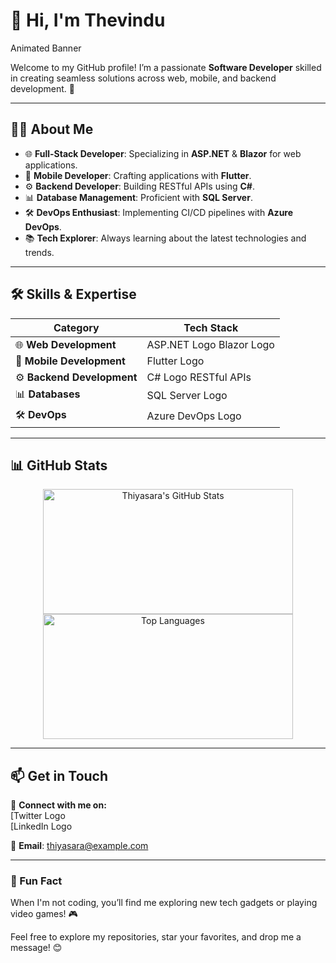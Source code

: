 

# 👋 Hi, I'm **Thevindu**  
Animated Banner  

Welcome to my GitHub profile! I’m a passionate **Software Developer** skilled in creating seamless solutions across web, mobile, and backend development. 🚀  

---

## 🧑‍💻 **About Me**  

- 🌐 **Full-Stack Developer**: Specializing in **ASP.NET** & **Blazor** for web applications.  
- 📱 **Mobile Developer**: Crafting applications with **Flutter**.  
- ⚙️ **Backend Developer**: Building RESTful APIs using **C#**.  
- 📊 **Database Management**: Proficient with **SQL Server**.  
- 🛠️ **DevOps Enthusiast**: Implementing CI/CD pipelines with **Azure DevOps**.  
- 📚 **Tech Explorer**: Always learning about the latest technologies and trends.  

---

## 🛠️ **Skills & Expertise**  

| **Category**              | **Tech Stack**                                                                                                      |  
|---------------------------|---------------------------------------------------------------------------------------------------------------------|  
| 🌐 **Web Development**     | ASP.NET Logo Blazor Logo |  
| 📱 **Mobile Development**  | Flutter Logo                                                |  
| ⚙️ **Backend Development** | C# Logo RESTful APIs                                   |  
| 📊 **Databases**           | SQL Server Logo                               |  
| 🛠️ **DevOps**              | Azure DevOps Logo                                      |  

---

## 📊 **GitHub Stats**  

<div align="center">  
  <img src="https://github-readme-stats.vercel.app/api?username=Thiyasara-github&show_icons=true&theme=radical" alt="Thiyasara's GitHub Stats" width="400" height="200" />  
  <img src="https://github-readme-stats.vercel.app/api/top-langs/?username=Thiyasara-github&layout=compact&theme=radical" alt="Top Languages" width="400" height="200" />  
</div>  

---

## 📫 **Get in Touch**  

🔗 **Connect with me on:**  
[Twitter Logo  
[LinkedIn Logo  

💌 **Email**: [thiyasara@example.com](mailto:thiyasara@example.com)  

---

### 🎯 Fun Fact  
When I'm not coding, you’ll find me exploring new tech gadgets or playing video games! 🎮  

Feel free to explore my repositories, star your favorites, and drop me a message! 😊  

